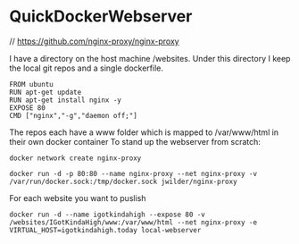 # QuickDockerWebserver

// https://github.com/nginx-proxy/nginx-proxy

I have a directory on the host machine /websites.
Under this directory I keep the local git repos and a single dockerfile.

```
FROM ubuntu
RUN apt-get update
RUN apt-get install nginx -y
EXPOSE 80
CMD ["nginx","-g","daemon off;"]
```
The repos each have a www folder which is mapped to /var/www/html in their own docker container
To stand up the webserver from scratch:

```
docker network create nginx-proxy

docker run -d -p 80:80 --name nginx-proxy --net nginx-proxy -v /var/run/docker.sock:/tmp/docker.sock jwilder/nginx-proxy
```
For each website you want to puslish
```
docker run -d --name igotkindahigh --expose 80 -v /websites/IGotKindaHigh/www:/var/www/html --net nginx-proxy -e VIRTUAL_HOST=igotkindahigh.today local-webserver
```

